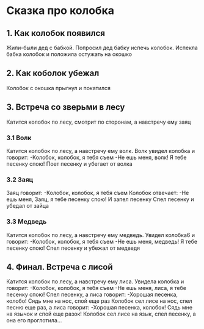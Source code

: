 # Сказка про колобка

## 1. Как колобок появился
Жили-были дед с бабкой. 
Попросил дед бабку испечь колобок.
Испекла бабка колобок и положила остужать на окошко


## 2. Как коболок убежал
Колобок с окошка прыгнул и покатился
## 3. Встреча со зверьми в лесу
Катится колобок по лесу, смотрит по сторонам, а навстречу ему заяц
### 3.1 Волк
Катится колобок по лесу, а навстречу ему волк. Волк увидел колобка и говорит:
-Колобок, колобок, я тебя съем
-Не ешь меня, волк! Я тебе песенку спою!
Поет песенку и убегает от волка
### 3.2 Заяц
Заяц говорит:
-Колобок, колобок, я тебя съем
Колобок отвечает: 
-Не ешь меня, Заяц, я тебе песенку спою!
И запел песенку
Спел песенку и убедал от зайца
### 3.3 Медведь
 Катится колобок по лесу, а навстречу ему медведь. Увидел колобка6 и говорит: 
 -Колобок, колобок, я тебя съем
 -Не ешь меня, медведь! Я тебе песенку спою!
 Спел песенку и убежал от медведя
## 4. Финал. Встреча с лисой
Катится колобок по лесу, а навстречу ему лиса. Увидела колобка и говорит:
-Колобок, колобок, я тебя съем
-Не ешь меня, лиса, я тебе песенку спою!
Спел песенку, а лиса говорит:
-Хорошая песенка, колобо! Сядь мне на нос, спой еще раз
Колобок сел лисе на нос, спел песню еще раз, а лиса говорит:
-Хорошая песенка, колобок! Сядь мне на язычок и спой еще разок!
Колобок сел лисе на язык, спел песенку, а она его проглотила... 
